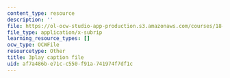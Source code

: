 ```yaml
---
content_type: resource
description: ''
file: https://ol-ocw-studio-app-production.s3.amazonaws.com/courses/18-03sc-differential-equations-fall-2011/af7a486be71cc550f91a741974f7df1c_XDhJ8lVGbl8.srt
file_type: application/x-subrip
learning_resource_types: []
ocw_type: OCWFile
resourcetype: Other
title: 3play caption file
uid: af7a486b-e71c-c550-f91a-741974f7df1c
---
```

